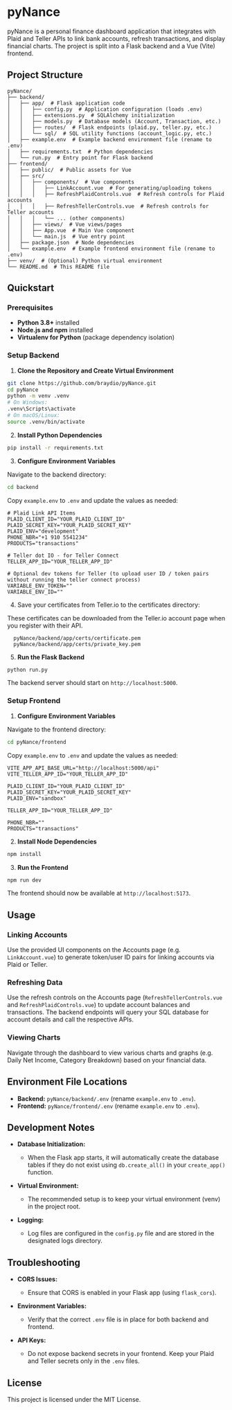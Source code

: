 # pyNance

pyNance is a personal finance dashboard application that integrates with Plaid and Teller APIs to link bank accounts, refresh transactions, and display financial charts. The project is split into a Flask backend and a Vue (Vite) frontend.

## Project Structure

```
pyNance/
├── backend/
│   ├── app/  # Flask application code
│   │   ├── config.py  # Application configuration (loads .env)
│   │   ├── extensions.py  # SQLAlchemy initialization
│   │   ├── models.py  # Database models (Account, Transaction, etc.)
│   │   ├── routes/  # Flask endpoints (plaid.py, teller.py, etc.)
│   │   └── sql/  # SQL utility functions (account_logic.py, etc.)
│   ├── example.env  # Example backend environment file (rename to .env)
│   ├── requirements.txt  # Python dependencies
│   └── run.py  # Entry point for Flask backend
├── frontend/
│   ├── public/  # Public assets for Vue
│   ├── src/
│   │   ├── components/  # Vue components
│   │   │   ├── LinkAccount.vue  # For generating/uploading tokens
│   │   │   ├── RefreshPlaidControls.vue  # Refresh controls for Plaid accounts
│   │   │   ├── RefreshTellerControls.vue  # Refresh controls for Teller accounts
│   │   │   └── ... (other components)
│   │   ├── views/  # Vue views/pages
│   │   ├── App.vue  # Main Vue component
│   │   └── main.js  # Vue entry point
│   ├── package.json  # Node dependencies
│   └── example.env  # Example frontend environment file (rename to .env)
├── venv/  # (Optional) Python virtual environment
└── README.md  # This README file
```

## Quickstart

### Prerequisites

- **Python 3.8+** installed  
- **Node.js and npm** installed  
- **Virtualenv for Python** (package dependency isolation)

### Setup Backend

1. **Clone the Repository and Create Virtual Environment**

```bash
git clone https://github.com/braydio/pyNance.git
cd pyNance
python -m venv .venv
# On Windows:
.venv\Scripts\activate
# On macOS/Linux:
source .venv/bin/activate
```

2. **Install Python Dependencies**

```bash
pip install -r requirements.txt
```

3. **Configure Environment Variables**

Navigate to the backend directory:

```bash
cd backend
```

Copy `example.env` to `.env` and update the values as needed:

```
# Plaid Link API Items
PLAID_CLIENT_ID="YOUR_PLAID_CLIENT_ID"
PLAID_SECRET_KEY="YOUR_PLAID_SECRET_KEY"
PLAID_ENV="development"
PHONE_NBR="+1 910 5541234"
PRODUCTS="transactions"

# Teller dot IO - for Teller Connect
TELLER_APP_ID="YOUR_TELLER_APP_ID"

# Optional dev tokens for Teller (to upload user ID / token pairs without running the teller connect process)
VARIABLE_ENV_TOKEN=""
VARIABLE_ENV_ID=""
```
4. Save your certificates from Teller.io to the certificates directory:

These certificates can be downloaded from the Teller.io account page when you register with their API.

```  
  pyNance/backend/app/certs/certificate.pem
  pyNance/backend/app/certs/private_key.pem
```

5. **Run the Flask Backend**

```bash
python run.py
```

The backend server should start on `http://localhost:5000`.

### Setup Frontend

1. **Configure Environment Variables**

Navigate to the frontend directory:

```bash
cd pyNance/frontend
```

Copy `example.env` to `.env` and update the values as needed:

```
VITE_APP_API_BASE_URL="http://localhost:5000/api"
VITE_TELLER_APP_ID="YOUR_TELLER_APP_ID"

PLAID_CLIENT_ID="YOUR_PLAID_CLIENT_ID"
PLAID_SECRET_KEY="YOUR_PLAID_SECRET_KEY"
PLAID_ENV="sandbox"

TELLER_APP_ID="YOUR_TELLER_APP_ID"

PHONE_NBR=""
PRODUCTS="transactions"
```

2. **Install Node Dependencies**

```bash
npm install
```

3. **Run the Frontend**

```bash
npm run dev
```

The frontend should now be available at `http://localhost:5173`.

## Usage

### Linking Accounts
Use the provided UI components on the Accounts page (e.g. `LinkAccount.vue`) to generate token/user ID pairs for linking accounts via Plaid or Teller.

### Refreshing Data
Use the refresh controls on the Accounts page (`RefreshTellerControls.vue` and `RefreshPlaidControls.vue`) to update account balances and transactions. The backend endpoints will query your SQL database for account details and call the respective APIs.

### Viewing Charts
Navigate through the dashboard to view various charts and graphs (e.g. Daily Net Income, Category Breakdown) based on your financial data.

## Environment File Locations

- **Backend:** `pyNance/backend/.env` (rename `example.env` to `.env`).
- **Frontend:** `pyNance/frontend/.env` (rename `example.env` to `.env`).

## Development Notes

- **Database Initialization:**
  - When the Flask app starts, it will automatically create the database tables if they do not exist using `db.create_all()` in your `create_app()` function.

- **Virtual Environment:**
  - The recommended setup is to keep your virtual environment (venv) in the project root.

- **Logging:**
  - Log files are configured in the `config.py` file and are stored in the designated logs directory.

## Troubleshooting

- **CORS Issues:**
  - Ensure that CORS is enabled in your Flask app (using `flask_cors`).

- **Environment Variables:**
  - Verify that the correct `.env` file is in place for both backend and frontend.

- **API Keys:**
  - Do not expose backend secrets in your frontend. Keep your Plaid and Teller secrets only in the `.env` files.

## License

This project is licensed under the MIT License.

